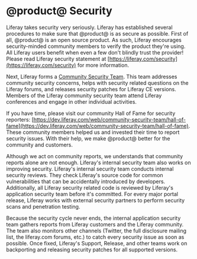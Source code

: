# @product@ Security [](id=liferay-portal-security)

Liferay takes security very seriously. Liferay has established several
procedures to make sure that @product@ is as secure as possible. First of
all, @product@ is an open source product. As such, Liferay encourages
security-minded community members to verify the product they're using. All
Liferay users benefit when even a few don't blindly trust the provider! Please
read Liferay security statement at
[https://liferay.com/security](https://liferay.com/security) for more
information.

Next, Liferay forms a
[Community Security Team](https://dev.liferay.com/web/community-security-team).
This team addresses community security concerns, helps with security related
questions on the Liferay forums, and releases security patches for Liferay CE
versions. Members of the Liferay community security team attend Liferay
conferences and engage in other individual activities.

If you have time, please visit our community Hall of Fame for security
reporters:
[https://dev.liferay.com/web/community-security-team/hall-of-fame](https://dev.liferay.com/web/community-security-team/hall-of-fame).
These community members helped us and invested their time to report security
issues. With their help, we make @product@ better for the community and
customers.

Although we act on community reports, we understands that community reports
alone are not enough. Liferay's internal security team also works on improving
security. Liferay's internal security team conducts internal security reviews.
They check Liferay's source code for common vulnerabilities that can be
accidentally introduced by developers. Additionally, all Liferay security
related code is reviewed by Liferay's application security team before it's
committed. For every major portal release, Liferay works with external security
partners to perform security scans and penetration testing.

Because the security cycle never ends, the internal application security team
gathers reports from Liferay customers and the Liferay community. The team also
monitors other channels (Twitter, the full disclosure mailing list, the
liferay.com forums, etc.) to catch every security issue as soon as possible.
Once fixed, Liferay's Support, Release, and other teams work on backporting and
releasing security patches for all supported versions.
